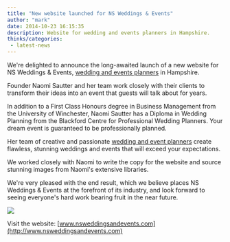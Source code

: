 ```yaml
---
title: "New website launched for NS Weddings & Events"
author: "mark"
date: 2014-10-23 16:15:35
description: Website for wedding and events planners in Hampshire.
thinks/categories: 
 - latest-news
---
```


We're delighted to announce the long-awaited launch of a new website for NS Weddings &amp; Events, [wedding and events planners](http://www.nsweddingsandevents.com) in Hampshire.

Founder Naomi Sautter and her team work closely with their clients to transform their ideas into an event that guests will talk about for years.

In addition to a First Class Honours degree in Business Management from the University of Winchester, Naomi Sautter has a Diploma in Wedding Planning from the Blackford Centre for Professional Wedding Planners. Your dream event is guaranteed to be professionally planned.

Her team of creative and passionate [wedding and event planners](http://www.nsweddingsandevents.com) create flawless, stunning weddings and events that will exceed your expectations.

We worked closely with Naomi to write the copy for the website and source stunning images from Naomi's extensive libraries.

We're very pleased with the end result, which we believe places NS Weddings &amp; Events at the forefront of its industry, and look forward to seeing everyone's hard work bearing fruit in the near future.

![](images/blog/naomi_sautter.jpg)

Visit the website: [www.nsweddingsandevents.com](http://www.nsweddingsandevents.com)



